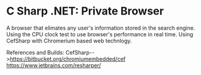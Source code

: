 # C Sharp .NET: Private Browser


A browser that elimates any user's information stored in the search engine. Using the CPU clock test to use browser's performance in real time. Using CefSharp with Chromerium based web technlogy.




References and Builds:
CefSharp-->https://bitbucket.org/chromiumembedded/cef
https://www.jetbrains.com/resharper/

